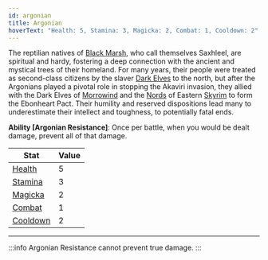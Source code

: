 ```yaml
---
id: argonian
title: Argonian
hoverText: "Health: 5, Stamina: 3, Magicka: 2, Combat: 1, Cooldown: 2"
---
```


The reptilian natives of [Black Marsh](/docs/campaign/provinces/black-marsh), who call themselves Saxhleel, are spiritual and hardy, fostering a deep connection with the ancient and mystical trees of their homeland. For many years, their people were treated as second-class citizens by the slaver [Dark Elves](/docs/adventurer/races/dark-elf) to the north, but after the Argonians played a pivotal role in stopping the Akaviri invasion, they allied with the Dark Elves of [Morrowind](/docs/campaign/provinces/morrowind) and the [Nords](/docs/adventurer/races/nord) of Eastern [Skyrim](/docs/campaign/provinces/skyrim) to form the Ebonheart Pact. Their humility and reserved dispositions lead many to underestimate their intellect and toughness, to potentially fatal ends.

**Ability [Argonian Resistance]**: Once per battle, when you would be dealt damage, prevent all of that damage.

| Stat                                                  | Value |
| ----------------------------------------------------- | ----- |
| [Health](/docs/adventurer/stats/health)               | 5     |
| [Stamina](/docs/adventurer/stats/stamina)             | 3     |
| [Magicka](/docs/adventurer/stats/magicka)             | 2     |
| [Combat](/docs/adventurer/skill-lines/warrior/combat) | 1     |
| [Cooldown](/docs/adventurer/stats/cooldown)           | 2     |

---

:::info
Argonian Resistance cannot prevent true damage.
:::

